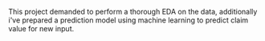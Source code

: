 This project demanded to perform a thorough EDA on the data, additionally i've prepared a prediction model using machine learning to predict claim value for new input.
